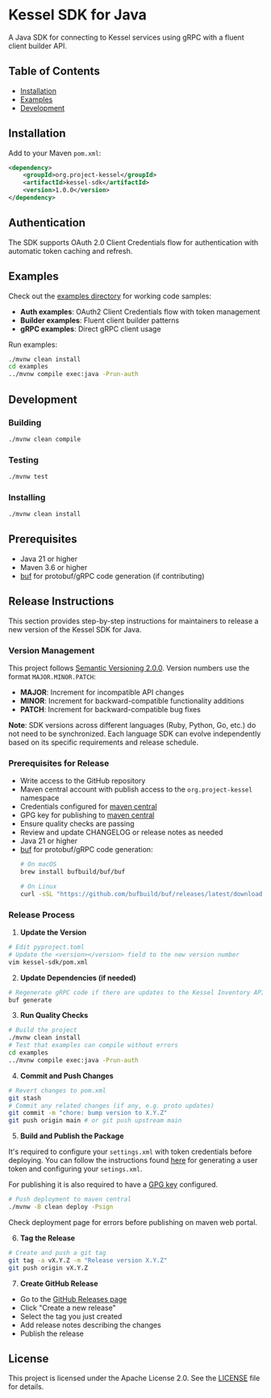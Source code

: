 # Kessel SDK for Java

A Java SDK for connecting to Kessel services using gRPC with a fluent client builder API.

## Table of Contents

- [Installation](#installation)
- [Examples](#examples)
- [Development](#development)

## Installation

Add to your Maven `pom.xml`:

```xml
<dependency>
    <groupId>org.project-kessel</groupId>
    <artifactId>kessel-sdk</artifactId>
    <version>1.0.0</version>
</dependency>
```

## Authentication

The SDK supports OAuth 2.0 Client Credentials flow for authentication with automatic token caching and refresh.

## Examples

Check out the [examples directory](./examples) for working code samples:

- **Auth examples**: OAuth2 Client Credentials flow with token management
- **Builder examples**: Fluent client builder patterns
- **gRPC examples**: Direct gRPC client usage

Run examples:
```bash
./mvnw clean install
cd examples
../mvnw compile exec:java -Prun-auth
```

## Development

### Building

```bash
./mvnw clean compile
```

### Testing

```bash
./mvnw test
```

### Installing

```bash
./mvnw clean install
```

## Prerequisites

- Java 21 or higher
- Maven 3.6 or higher
- [buf](https://github.com/bufbuild/buf) for protobuf/gRPC code generation (if contributing)

## Release Instructions

This section provides step-by-step instructions for maintainers to release a new version of the Kessel SDK for Java.

### Version Management

This project follows [Semantic Versioning 2.0.0](https://semver.org/). Version numbers use the format `MAJOR.MINOR.PATCH`:

- **MAJOR**: Increment for incompatible API changes
- **MINOR**: Increment for backward-compatible functionality additions
- **PATCH**: Increment for backward-compatible bug fixes

**Note**: SDK versions across different languages (Ruby, Python, Go, etc.) do not need to be synchronized. Each language SDK can evolve independently based on its specific requirements and release schedule.

### Prerequisites for Release

- Write access to the GitHub repository
- Maven central account with publish access to the `org.project-kessel` namespace
- Credentials configured for [maven central](https://central.sonatype.org/publish/publish-portal-maven/#credentials) 
- GPG key for publishing to [maven central](https://central.sonatype.org/publish/requirements/gpg/)
- Ensure quality checks are passing
- Review and update CHANGELOG or release notes as needed
- Java 21 or higher
- [buf](https://github.com/bufbuild/buf) for protobuf/gRPC code generation:
  ```bash
  # On macOS
  brew install bufbuild/buf/buf
  
  # On Linux
  curl -sSL "https://github.com/bufbuild/buf/releases/latest/download/buf-$(uname -s)-$(uname -m)" -o "/usr/local/bin/buf" && chmod +x "/usr/local/bin/buf"
  ```

### Release Process

1. **Update the Version**

```bash
# Edit pyproject.toml
# Update the <version></version> field to the new version number
vim kessel-sdk/pom.xml
```

2. **Update Dependencies (if needed)**

```bash
# Regenerate gRPC code if there are updates to the Kessel Inventory API
buf generate
```

3. **Run Quality Checks**

```bash
# Build the project
./mvnw clean install
# Test that examples can compile without errors
cd examples
../mvnw compile exec:java -Prun-auth
```

4. **Commit and Push Changes**

```bash
# Revert changes to pom.xml
git stash
# Commit any related changes (if any, e.g. proto updates)
git commit -m "chore: bump version to X.Y.Z"
git push origin main # or git push upstream main
```

5. **Build and Publish the Package**

It's required to configure your `settings.xml` with token credentials before deploying.
You can follow the instructions found [here](https://central.sonatype.org/publish/publish-portal-maven/#credentials) for generating a user token and configuring your `setings.xml`.

For publishing it is also required to have a [GPG key](https://central.sonatype.org/publish/requirements/gpg/) configured.

```bash
# Push deployment to maven central
./mvnw -B clean deploy -Psign
```
Check deployment page for errors before publishing on maven web portal.

6. **Tag the Release**

```bash
# Create and push a git tag
git tag -a vX.Y.Z -m "Release version X.Y.Z"
git push origin vX.Y.Z
```

7. **Create GitHub Release**

- Go to the [GitHub Releases page](https://github.com/project-kessel/kessel-sdk-py/releases)
- Click "Create a new release"
- Select the tag you just created
- Add release notes describing the changes
- Publish the release

## License

This project is licensed under the Apache License 2.0. See the [LICENSE](LICENSE) file for details.
